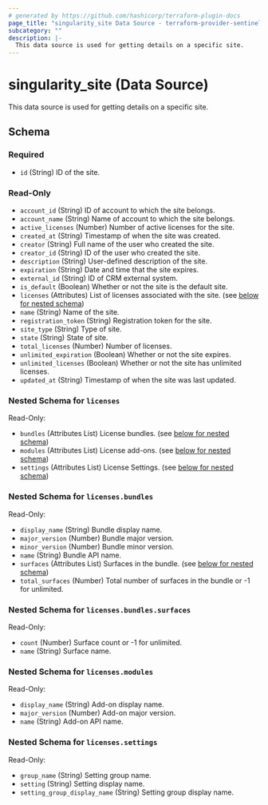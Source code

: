 ```yaml
---
# generated by https://github.com/hashicorp/terraform-plugin-docs
page_title: "singularity_site Data Source - terraform-provider-sentinelone-singularity"
subcategory: ""
description: |-
  This data source is used for getting details on a specific site.
---
```


# singularity_site (Data Source)

This data source is used for getting details on a specific site.



<!-- schema generated by tfplugindocs -->
## Schema

### Required

- `id` (String) ID of the site.

### Read-Only

- `account_id` (String) ID of account to which the site belongs.
- `account_name` (String) Name of account to which the site belongs.
- `active_licenses` (Number) Number of active licenses for the site.
- `created_at` (String) Timestamp of when the site was created.
- `creator` (String) Full name of the user who created the site.
- `creator_id` (String) ID of the user who created the site.
- `description` (String) User-defined description of the site.
- `expiration` (String) Date and time that the site expires.
- `external_id` (String) ID of CRM external system.
- `is_default` (Boolean) Whether or not the site is the default site.
- `licenses` (Attributes) List of licenses associated with the site. (see [below for nested schema](#nestedatt--licenses))
- `name` (String) Name of the site.
- `registration_token` (String) Registration token for the site.
- `site_type` (String) Type of site.
- `state` (String) State of site.
- `total_licenses` (Number) Number of licenses.
- `unlimited_expiration` (Boolean) Whether or not the site expires.
- `unlimited_licenses` (Boolean) Whether or not the site has unlimited licenses.
- `updated_at` (String) Timestamp of when the site was last updated.

<a id="nestedatt--licenses"></a>
### Nested Schema for `licenses`

Read-Only:

- `bundles` (Attributes List) License bundles. (see [below for nested schema](#nestedatt--licenses--bundles))
- `modules` (Attributes List) License add-ons. (see [below for nested schema](#nestedatt--licenses--modules))
- `settings` (Attributes List) License Settings. (see [below for nested schema](#nestedatt--licenses--settings))

<a id="nestedatt--licenses--bundles"></a>
### Nested Schema for `licenses.bundles`

Read-Only:

- `display_name` (String) Bundle display name.
- `major_version` (Number) Bundle major version.
- `minor_version` (Number) Bundle minor version.
- `name` (String) Bundle API name.
- `surfaces` (Attributes List) Surfaces in the bundle. (see [below for nested schema](#nestedatt--licenses--bundles--surfaces))
- `total_surfaces` (Number) Total number of surfaces in the bundle or -1 for unlimited.

<a id="nestedatt--licenses--bundles--surfaces"></a>
### Nested Schema for `licenses.bundles.surfaces`

Read-Only:

- `count` (Number) Surface count or -1 for unlimited.
- `name` (String) Surface name.



<a id="nestedatt--licenses--modules"></a>
### Nested Schema for `licenses.modules`

Read-Only:

- `display_name` (String) Add-on display name.
- `major_version` (Number) Add-on major version.
- `name` (String) Add-on API name.


<a id="nestedatt--licenses--settings"></a>
### Nested Schema for `licenses.settings`

Read-Only:

- `group_name` (String) Setting group name.
- `setting` (String) Setting display name.
- `setting_group_display_name` (String) Setting group display name.


